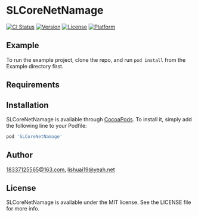 # SLCoreNetNamage

[![CI Status](https://img.shields.io/travis/18337125565@163.com/SLCoreNetNamage.svg?style=flat)](https://travis-ci.org/18337125565@163.com/SLCoreNetNamage)
[![Version](https://img.shields.io/cocoapods/v/SLCoreNetNamage.svg?style=flat)](https://cocoapods.org/pods/SLCoreNetNamage)
[![License](https://img.shields.io/cocoapods/l/SLCoreNetNamage.svg?style=flat)](https://cocoapods.org/pods/SLCoreNetNamage)
[![Platform](https://img.shields.io/cocoapods/p/SLCoreNetNamage.svg?style=flat)](https://cocoapods.org/pods/SLCoreNetNamage)

## Example

To run the example project, clone the repo, and run `pod install` from the Example directory first.

## Requirements

## Installation

SLCoreNetNamage is available through [CocoaPods](https://cocoapods.org). To install
it, simply add the following line to your Podfile:

```ruby
pod 'SLCoreNetNamage'
```

## Author

18337125565@163.com, lishuai19@yeah.net

## License

SLCoreNetNamage is available under the MIT license. See the LICENSE file for more info.
